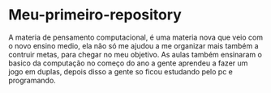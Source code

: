 # Meu-primeiro-repository
A materia de pensamento computacional, é uma materia nova que veio com o novo ensino medio, ela não só me ajudou a me organizar mais também a contruir metas, para chegar no meu objetivo. As aulas também ensinaram o basico da computação no começo do ano a gente aprendeu a fazer um jogo em duplas, depois disso a gente so ficou estudando pelo pc e programando.
